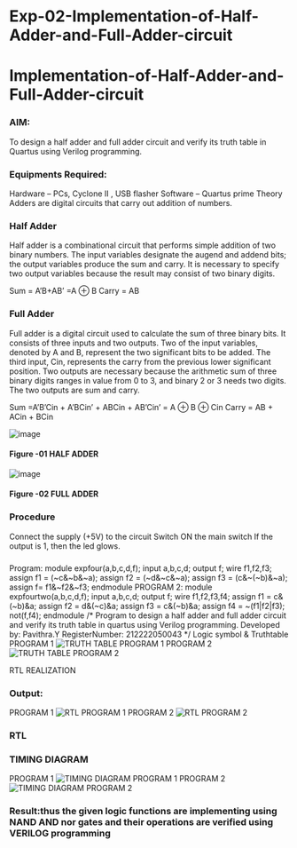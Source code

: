 # Exp-02-Implementation-of-Half-Adder-and-Full-Adder-circuit

# Implementation-of-Half-Adder-and-Full-Adder-circuit
### AIM:
To design a half adder and full adder circuit and verify its truth table in Quartus using Verilog programming.

### Equipments Required:
Hardware – PCs, Cyclone II , USB flasher
Software – Quartus prime
Theory
Adders are digital circuits that carry out addition of numbers.

### Half Adder
Half adder is a combinational circuit that performs simple addition of two binary numbers. The input variables designate the augend and addend bits; the output variables produce the sum and carry. It is necessary to specify two output variables because the result may consist of two binary digits.

Sum = A’B+AB’ =A ⊕ B Carry = AB

### Full Adder
Full adder is a digital circuit used to calculate the sum of three binary bits. It consists of three inputs and two outputs. Two of the input variables, denoted by A and B, represent the two significant bits to be added. The third input, Cin, represents the carry from the previous lower significant position. Two outputs are necessary because the arithmetic sum of three binary digits ranges in value from 0 to 3, and binary 2 or 3 needs two digits. The two outputs are sum and carry.

Sum =A’B’Cin + A’BCin’ + ABCin + AB’Cin’ = A ⊕ B ⊕ Cin Carry = AB + ACin + BCin

 ![image](https://user-images.githubusercontent.com/36288975/163552156-a13e5a56-c638-4110-97d9-8896907c8d25.png)

#### Figure -01 HALF ADDER 


![image](https://user-images.githubusercontent.com/36288975/163552057-b3547877-6d07-45b4-b7e0-bcfebfad9e1d.png)

#### Figure -02 FULL ADDER 

### Procedure

Connect the supply (+5V) to the circuit
Switch ON the main switch
If the output is 1, then the led glows.
### 
Program:
module expfour(a,b,c,d,f);
input a,b,c,d;
output f;
wire f1,f2,f3;
assign f1 = (~c&~b&~a);
assign f2 = (~d&~c&~a);
assign f3 = (c&~(~b)&~a);
assign f= f1&~f2&~f3;
endmodule
PROGRAM 2:
module expfourtwo(a,b,c,d,f);
input a,b,c,d;
output f;
wire f1,f2,f3,f4;
assign f1 = c&(~b)&a;
assign f2 = d&(~c)&a;
assign f3 = c&(~b)&a;
assign f4 = ~(f1|f2|f3);
not(f,f4);
endmodule
/*
Program to design a half adder and full adder circuit and verify its truth table in quartus using Verilog programming.
Developed by: Pavithra.Y
RegisterNumber:  212222050043
*/
Logic symbol & Truthtable
PROGRAM 1
![TRUTH TABLE PROGRAM 1](https://user-images.githubusercontent.com/128951583/233091090-b712f9b1-43e8-4e99-9959-e2fd5002affa.jpg)
PROGRAM 2
![TRUTH TABLE PROGRAM 2](https://user-images.githubusercontent.com/128951583/233091234-9c1dd2c0-c4af-45ea-b9b6-61d5392dd633.jpg)



RTL REALIZATION
### Output:
PROGRAM 1
![RTL PROGRAM 1](https://user-images.githubusercontent.com/128951583/233091447-a456d043-f8a7-4647-9097-640dbc52e4ad.jpg)
PROGRAM 2
![RTL PROGRAM 2](https://user-images.githubusercontent.com/128951583/233091565-5b7ee09a-04fc-4105-a152-55cc44b2479c.jpg)


### RTL
### TIMING DIAGRAM
PROGRAM 1
![TIMING DIAGRAM PROGRAM 1](https://user-images.githubusercontent.com/128951583/233091752-15ead1b4-232b-48cd-92e1-f341b550a3ec.jpg)
PROGRAM 2
![TIMING DIAGRAM PROGRAM 2](https://user-images.githubusercontent.com/128951583/233091835-6c082524-f616-4507-a3d6-cd55867370be.jpg)



### Result:thus the given logic functions are implementing using NAND AND nor gates and their operations are verified using VERILOG programming
